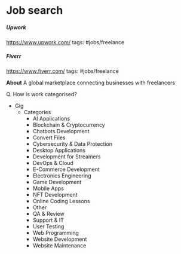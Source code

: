 # Job search

##### Upwork
https://www.upwork.com/
tags: #jobs/freelance

##### Fiverr
https://www.fiverr.com/
tags: #jobs/freelance

**About**
A global marketplace connecting businesses with freelancers

Q. How is work categorised?
- Gig
	- Categories
		- AI Applications
		- Blockchain & Cryptocurrency
		- Chatbots Development
		- Convert Files
		- Cybersecurity & Data Protection
		- Desktop Applications
		- Development for Streamers
		- DevOps & Cloud
		- E-Commerce Development
		- Electronics Engineering
		- Game Development
		- Mobile Apps
		- NFT Development
		- Online Coding Lessons
		- Other
		- QA & Review
		- Support & IT
		- User Testing
		- Web Programming
		- Website Development
		- Website Maintenance